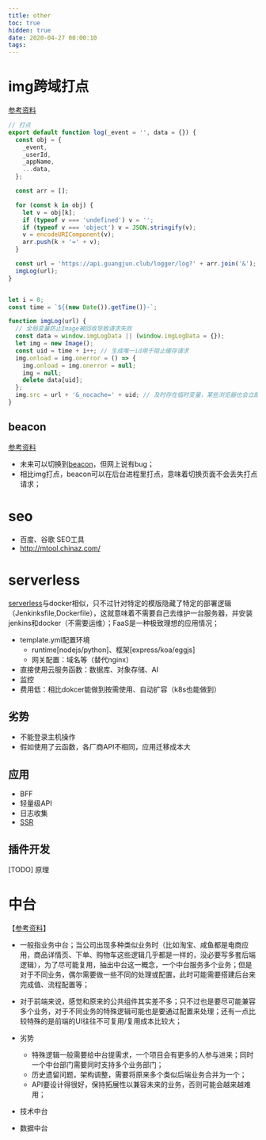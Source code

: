 ```yaml
---
title: other
toc: true
hidden: true
date: 2020-04-27 00:00:10
tags:
---
```


# img跨域打点
[参考资料](https://blog.csdn.net/FuDesign2008/article/details/6772108)
```js
// 打点
export default function log(_event = '', data = {}) {
  const obj = {
    _event,
    _userId,
    _appName,
    ...data,
  };

  const arr = [];

  for (const k in obj) {
    let v = obj[k];
    if (typeof v === 'undefined') v = '';
    if (typeof v === 'object') v = JSON.stringify(v);
    v = encodeURIComponent(v);
    arr.push(k + '=' + v);
  }

  const url = 'https://api.guangjun.club/logger/log?' + arr.join('&');
  imgLog(url);
}


let i = 0;
const time = `${(new Date()).getTime()}-`;

function imgLog(url) {
  // 全局变量防止Image被回收导致请求失败
  const data = window.imgLogData || (window.imgLogData = {}); 
  let img = new Image();
  const uid = time + i++; // 生成唯一id用于阻止缓存请求
  img.onload = img.onerror = () => {
    img.onload = img.onerror = null;
    img = null;
    delete data[uid];
  };
  img.src = url + '&_nocache=' + uid; // 及时存在临时变量，某些浏览器也会立即回收
}

```

## beacon
[参考资料](https://www.barretlee.com/blog/2016/02/20/navigator-beacon-api/)
* 未来可以切换到[beacon](https://zhuanlan.zhihu.com/p/41759633)，但网上说有bug；
* 相比img打点，beacon可以在后台进程里打点，意味着切换页面不会丢失打点请求；


# seo
* 百度、谷歌 SEO工具
* http://mtool.chinaz.com/



# serverless

[serverless](https://github.com/serverless/components/blob/master/README.cn.md)与docker相似，只不过针对特定的模版隐藏了特定的部署逻辑（Jenkinksfile,Dockerfile），这就意味着不需要自己去维护一台服务器，并安装jenkins和docker（不需要运维）；FaaS是一种极致理想的应用情况；
* template.yml配置环境
  * runtime[nodejs/python]、框架[express/koa/eggjs]
  * 网关配置：域名等（替代nginx）
* 直接使用云服务函数：数据库、对象存储、AI
* 监控
* 费用低：相比dokcer能做到按需使用、自动扩容（k8s也能做到）


## 劣势
* 不能登录主机操作
* 假如使用了云函数，各厂商API不相同，应用迁移成本大


## 应用
* BFF
* 轻量级API
* 日志收集
* [SSR](https://github.com/ykfe/egg-react-ssr)

## 插件开发
[TODO] 原理



# 中台
【[参考资料](https://www.zhihu.com/question/57717433)】
* 一般指业务中台；当公司出现多种类似业务时（比如淘宝、咸鱼都是电商应用，商品详情页、下单、购物车这些逻辑几乎都是一样的，没必要写多套后端逻辑），为了尽可能复用，抽出中台这一概念，一个中台服务多个业务；但是对于不同业务，偶尔需要做一些不同的处理或配置，此时可能需要搭建后台来完成值、流程配置等； 
* 对于前端来说，感觉和原来的公共组件其实差不多；只不过也是要尽可能兼容多个业务，对于不同业务的特殊逻辑可能也是要通过配置来处理；还有一点比较特殊的是前端的UI往往不可复用/复用成本比较大；
* 劣势
  * 特殊逻辑一般需要给中台提需求，一个项目会有更多的人参与进来；同时一个中台部门需要同时支持多个业务部门；
  * 历史遗留问题，架构调整，需要将原来多个类似后端业务合并为一个；
  * API要设计得很好，保持拓展性以兼容未来的业务，否则可能会越来越难用；

* 技术中台
* 数据中台
